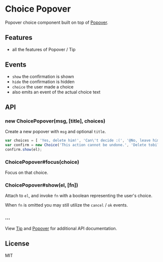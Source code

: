 
# Choice Popover

  Popover choice component built on top of [Popover](http://github.com/component/popover).

## Features

  - all the features of Popover / Tip

## Events

  - `show` the confirmation is shown
  - `hide` the confirmation is hidden
  - `choice` the user made a choice
  - also emits an event of the actual choice text

## API

### new ChoicePopover(msg, [title], choices)

  Create a new popover with `msg` and optional `title`.

```javascript
var choices = [ 'Yes, delete him!', 'Can\'t decide :(', '@No, leave him alone!' ];
var confirm = new Choice('This action cannot be undone.', 'Delete tobi?', choices);
confirm.show(el);
```

### ChoicePopover#focus(choice)

  Focus on that choice.

### ChoicePopover#show(el, [fn])

  Attach to `el`, and invoke `fn` with
  a boolean representing the user's choice.

  When `fn` is omitted you may still utilize the `cancel` / `ok` events.

### ...

  View [Tip](http://github.com/component/tip) and [Popover](http://github.com/component/popover) for additional
  API documentation.

## License

  MIT